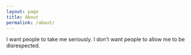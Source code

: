 ```yaml
---
layout: page
title: About
permalink: /about/
---
```


I want people to take me seriously. I don't want people to allow me to be disrespected.